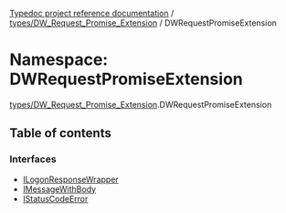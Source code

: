 [Typedoc project reference documentation](../README.md) / [types/DW_Request_Promise_Extension](types_dw_request_promise_extension.md) / DWRequestPromiseExtension

# Namespace: DWRequestPromiseExtension

[types/DW_Request_Promise_Extension](types_dw_request_promise_extension.md).DWRequestPromiseExtension

## Table of contents

### Interfaces

- [ILogonResponseWrapper](../interfaces/types_dw_request_promise_extension.dwrequestpromiseextension.ilogonresponsewrapper.md)
- [IMessageWithBody](../interfaces/types_dw_request_promise_extension.dwrequestpromiseextension.imessagewithbody.md)
- [IStatusCodeError](../interfaces/types_dw_request_promise_extension.dwrequestpromiseextension.istatuscodeerror.md)
